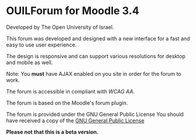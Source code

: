 # OUILForum for Moodle 3.4

Developed by The Open University of Israel.

This forum was developed and designed with a new interface for a fast and easy to use user experience.

The design is responsive and can support various resolutions for desktop and mobile as well.

Note: You **must** have AJAX enabled on you site in order for the forum to work.

The forum is accessible in compliant with *WCAG AA*.

The forum is based on the Moodle's forum plugin.

The forum is provided under the GNU General Public License
You should have received a copy of the [GNU General Public License](http://www.gnu.org/licenses/)


**Please not that this is a beta version.** 